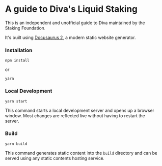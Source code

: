 # A guide to Diva's Liquid Staking

This is an independent and unofficial guide to Diva maintained by the Staking Foundation.

It's built using [Docusaurus 2](https://docusaurus.io/), a modern static website generator.

### Installation

```
npm install
```

or

```
yarn
```

### Local Development

```
yarn start
```

This command starts a local development server and opens up a browser window. Most changes are reflected live without having to restart the server.

### Build

```
yarn build
```

This command generates static content into the `build` directory and can be served using any static contents hosting service.
